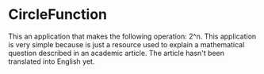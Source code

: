 # CircleFunction
This an application that makes the following operation: 2^n.
This application is very simple because is just a resource used to explain a mathematical question described in an academic article.
The article hasn't been translated into English yet. 
